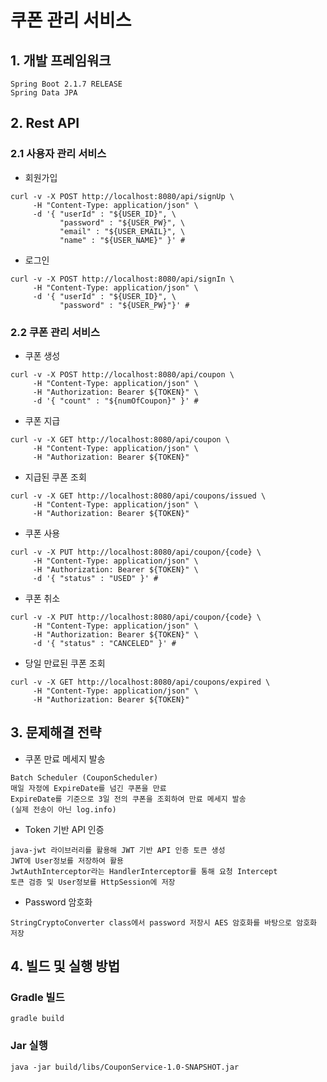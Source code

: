쿠폰 관리 서비스
======================

## 1. 개발 프레임워크
```
Spring Boot 2.1.7 RELEASE
Spring Data JPA
```
  
## 2. Rest API
### 2.1 사용자 관리 서비스
* 회원가입
```
curl -v -X POST http://localhost:8080/api/signUp \ 
     -H "Content-Type: application/json" \ 
     -d '{ "userId" : "${USER_ID}", \ 
           "password" : "${USER_PW}", \ 
           "email" : "${USER_EMAIL}", \ 
           "name" : "${USER_NAME}" }' #
```
* 로그인
```
curl -v -X POST http://localhost:8080/api/signIn \ 
     -H "Content-Type: application/json" \ 
     -d '{ "userId" : "${USER_ID}", \ 
           "password" : "${USER_PW}"}' #
```

### 2.2 쿠폰 관리 서비스
* 쿠폰 생성
```
curl -v -X POST http://localhost:8080/api/coupon \ 
     -H "Content-Type: application/json" \ 
     -H "Authorization: Bearer ${TOKEN}" \
     -d '{ "count" : "${numOfCoupon}" }' #
```
* 쿠폰 지급
```
curl -v -X GET http://localhost:8080/api/coupon \ 
     -H "Content-Type: application/json" \
     -H "Authorization: Bearer ${TOKEN}" 
```

* 지급된 쿠폰 조회
```
curl -v -X GET http://localhost:8080/api/coupons/issued \ 
     -H "Content-Type: application/json" \
     -H "Authorization: Bearer ${TOKEN}" 
```

* 쿠폰 사용
```
curl -v -X PUT http://localhost:8080/api/coupon/{code} \ 
     -H "Content-Type: application/json" \ 
     -H "Authorization: Bearer ${TOKEN}" \
     -d '{ "status" : "USED" }' #
```

* 쿠폰 취소
```
curl -v -X PUT http://localhost:8080/api/coupon/{code} \ 
     -H "Content-Type: application/json" \ 
     -H "Authorization: Bearer ${TOKEN}" \
     -d '{ "status" : "CANCELED" }' #
```

* 당일 만료된 쿠폰 조회
```
curl -v -X GET http://localhost:8080/api/coupons/expired \ 
     -H "Content-Type: application/json" \ 
     -H "Authorization: Bearer ${TOKEN}"
```

## 3. 문제해결 전략
* 쿠폰 만료 메세지 발송
```
Batch Scheduler (CouponScheduler) 
매일 자정에 ExpireDate를 넘긴 쿠폰을 만료
ExpireDate를 기준으로 3일 전의 쿠폰을 조회하여 만료 메세지 발송
(실제 전송이 아닌 log.info)
```

* Token 기반 API 인증
```
java-jwt 라이브러리를 활용해 JWT 기반 API 인증 토큰 생성
JWT에 User정보를 저장하여 활용
JwtAuthInterceptor라는 HandlerInterceptor를 통해 요청 Intercept
토큰 검증 및 User정보를 HttpSession에 저장
```

* Password 암호화
```
StringCryptoConverter class에서 password 저장시 AES 암호화를 바탕으로 암호화 저장
```
## 4. 빌드 및 실행 방법
### Gradle 빌드
```
gradle build
```
### Jar 실행
```
java -jar build/libs/CouponService-1.0-SNAPSHOT.jar 
```
